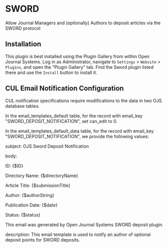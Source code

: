 # SWORD

Allow Journal Managers and (optionally) Authors to deposit articles via the SWORD protocol

## Installation

This plugin is best installed using the Plugin Gallery from within Open Journal Systems.
Log in as Administrator, navigate to `Settings` > `Website` > `Plugins`, and open the "Plugin Gallery"
tab. Find the Sword plugin listed there and use the `Install` button to install it.

## CUL Email Notification Configuration

CUL notification specifications require modifications to the data in two OJS database tables.

In the email_templates_default table, for the record with email_key "SWORD_DEPOSIT_NOTIFICATION", set can_edit to 0.

In the email_templates_default_data table, for the record with email_key "SWORD_DEPOSIT_NOTIFICATION", we provide the following values:

subject:
OJS Sword Deposit Notification

body:
<p class="p1"><span class="s1">ID: {$ID}</span></p>
<p class="p1"><span class="s1">Directory Name: {$directoryName}</span></p>
<p class="p1"><span class="s1">Article Title: {$submissionTitle}</span></p>
<p class="p1">Author: {$authorString}</p>
<p class="p1">Publication Date: {$date}</p>
<p class="p1">Status: {$status}</p>
<p>This email was generated by Open Journal Systems SWORD deposit plugin.</p>

description:
This email template is used to notify an author of optional deposit points for SWORD deposits.

